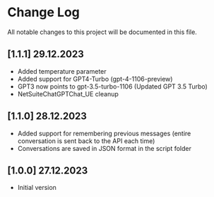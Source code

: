 # Change Log
All notable changes to this project will be documented in this file.

## [1.1.1] 29.12.2023
- Added temperature parameter
- Added support for GPT4-Turbo (gpt-4-1106-preview)
- GPT3 now points to gpt-3.5-turbo-1106 (Updated GPT 3.5 Turbo)
- NetSuiteChatGPTChat_UE cleanup

## [1.1.0] 28.12.2023
- Added support for remembering previous messages (entire conversation is sent back to the API each time)
- Conversations are saved in JSON format in the script folder

## [1.0.0] 27.12.2023
- Initial version